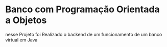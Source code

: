 # Banco com Programação Orientada a Objetos

nesse Projeto foi Realizado o backend de um funcionamento  de um banco virtual em Java
